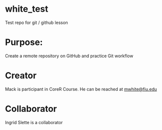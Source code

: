 # white_test

Test repo for git / github lesson

# Purpose:

Create a remote repository on GitHub and practice Git workflow

# Creator

Mack is participant in CoreR Course. He can be reached at [mwhite\@fiu.edu](mailto:mwhite@fiu.edu)

# Collaborator

Ingrid Slette is a collaborator